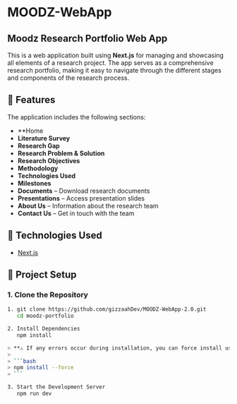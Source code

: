 # MOODZ-WebApp

## Moodz Research Portfolio Web App

This is a web application built using **Next.js** for managing and showcasing all elements of a research project. The app serves as a comprehensive research portfolio, making it easy to navigate through the different stages and components of the research process.

## 🧠 Features

The application includes the following sections:
- **Home
- **Literature Survey**
- **Research Gap**
- **Research Problem & Solution**
- **Research Objectives**
- **Methodology**
- **Technologies Used**
- **Milestones**
- **Documents** – Download research documents
- **Presentations** – Access presentation slides
- **About Us** – Information about the research team
- **Contact Us** – Get in touch with the team

## 🚀 Technologies Used

- [Next.js](https://nextjs.org/)

## 📁 Project Setup

### 1. Clone the Repository

```bash
1. git clone https://github.com/gizzaahDev/MOODZ-WebApp-2.0.git
   cd moodz-portfolio

2. Install Dependencies
   npm install

> **⚠️ If any errors occur during installation, you can force install using:**
> 
> ```bash
> npm install --force
> ```

3. Start the Development Server
   npm run dev


